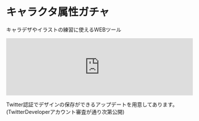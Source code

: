 # キャラクタ属性ガチャ
キャラデザやイラストの練習に使えるWEBツール

<iframe 
  class="hatenablogcard" 
  style="width:100%;height:155px;max-width:680px;" 
  title="キャラデザ属性ガチャ | 髪型、服装、表情、職業、設定、一人称など、キャラクターの要素をランダムに排出します。キャラクターデザインのお題やイラストの練習にお使いください。" 
  src="https://hatenablog-parts.com/embed?url=https://chara-gacha.com/" 
  width="300" height="150" frameborder="0" scrolling="no">
</iframe>

Twitter認証でデザインの保存ができるアップデートを用意してあります。(TwitterDeveloperアカウント審査が通り次第公開)